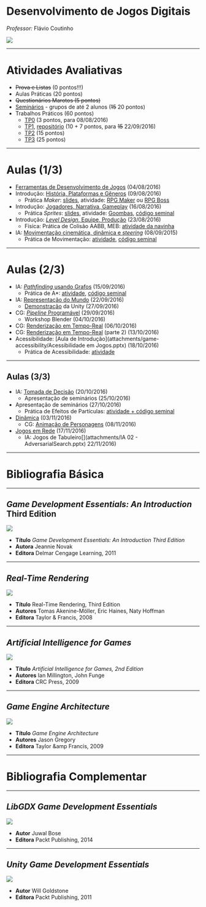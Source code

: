 <!--
bespokeEvent: bullets.disable
-->

# Desenvolvimento de Jogos Digitais

*Professor:* Flávio Coutinho

<img class="portrait" src="images/flavio-avatar.jpg">

---
# Atividades Avaliativas

- ~~Prova e Listas~~ (0 pontos!!!)
- Aulas Práticas (20 pontos)
- ~~Questionários Marotos (5 pontos)~~
- [Seminários][seminar] - grupos de até 2 alunos (~~15~~ 20 pontos)
- Trabalhos Práticos (60 pontos)
  - [TP0][tp0] (3 pontos, para 08/08/2016)
  - [TP1][tp1], [repositório][tp1-repo] (10 + 7 pontos, para ~~15~~ 22/09/2016)
  - [TP2][tp2] (15 pontos)
  - [TP3][tp3] (25 pontos)

[tp0]: http://fegemo.github.io/cefet-web/assignments/tp0/#9
[tp1]: https://github.com/fegemo/cefet-games/tree/master/assignments/tp1-brushmyteethplz
[tp1-repo]: https://github.com/fegemo/cefet-games-brushmyteethplz
[tp2]: https://github.com/fegemo/cefet-games/tree/master/assignments/tp2-brushmyteethagain
[tp3]: https://github.com/fegemo/cefet-games/blob/master/assignments/tp3-1gam/README.md#trabalho-prático-3---1gam
[seminar]: https://github.com/fegemo/cefet-games/tree/master/assignments/seminar

---
# Aulas (1/3)

- [Ferramentas de Desenvolvimento de Jogos](classes/tools/) (04/08/2016)
- Introdução: [História, Plataformas e Gêneros](classes/intro/) (09/08/2016)
  - Prática _Maker_: [slides](classes/rpgmaker),
    atividade: [RPG Maker][activity-rpgmaker] ou [RPG Boss][activity-rpgboss]
- Introdução: [Jogadores, Narrativa, Gameplay](classes/intro2/) (16/08/2016)
  - Prática _Sprites_: [slides](classes/2d-graphics),
    atividade: [Goombas][activity-sprites], [código seminal][activity-sprites-starter]
- Introdução: [_Level Design_, Equipe, Produção](classes/intro3/) (23/08/2016)
  - Física: Prática de Colisão AABB, MEB: [atividade da navinha][activity-navinha]
- IA: [Movimentação cinemática, dinâmica e _steering_][chaimo-movement] (08/09/2015)
  - Prática de Movimentação: [atividade][activity-kinematics], [código seminal][activity-kinematics-starter]

[activity-rpgmaker]: https://github.com/fegemo/cefet-games/tree/master/assignments/rpgmaker
[activity-rpgboss]: https://github.com/fegemo/cefet-games/tree/master/assignments/rpgboss
[activity-sprites]: https://github.com/fegemo/cefet-games/tree/master/assignments/sprites
[activity-sprites-starter]: https://github.com/fegemo/cefet-games-goomba
[activity-navinha]: https://github.com/fegemo/cefet-games-navinha
[chaimo-movement]: https://github.com/fegemo/cefet-games/blob/master/attachments/IA%2003%20-%20Movimenta%C3%A7%C3%A3o%20Simples.pptx?raw=true
[activity-kinematics]: https://github.com/fegemo/cefet-games/tree/master/assignments/kinematics
[activity-kinematics-starter]:https://github.com/fegemo/cefet-games-cinematica/

---
# Aulas (2/3)

- IA: [_Pathfinding_ usando Grafos](classes/pathfinding) (15/09/2016)
  - Prática de A*: [atividade][activity-pathfinding], [código seminal][activity-pathfinding-starter]
- IA: [Representação do Mundo](classes/world-representation) (22/09/2016)
  - [Demonstração](classes/unity) da Unity (27/09/2016)
- CG: [_Pipeline_ Programável](http://fegemo.github.io/cefet-cg/classes/programmable-pipeline/) (29/09/2016)
  - Workshop Blender (04/10/2016)
- CG: [Renderização em Tempo-Real](classes/realtime-rendering-pt1) (06/10/2016)
- CG: [Renderização em Tempo-Real](classes/realtime-rendering-pt2) (parte 2) (13/10/2016)
- Acessibilidade: [Aula de Introdução](attachments/game-accessibility/Acessibilidade em Jogos.pptx) (18/10/2016)
  - Prática de Acessibilidade: [atividade][activity-access]


[activity-pathfinding]: https://github.com/fegemo/cefet-games/tree/master/assignments/pathfinding
[activity-pathfinding-starter]: https://github.com/fegemo/cefet-games-pathfinding/
[activity-access]: https://github.com/fegemo/cefet-games/blob/master/assignments/gameover/README.md#prática-diretrizes-de-acessibilidade

---
## Aulas (3/3)


- IA: [Tomada de Decisão](classes/decision-making/) (20/10/2016)
  - Apresentação de seminários (25/10/2016)
- Apresentação de seminários (27/10/2016)
  - Prática de Efeitos de Partículas: [atividade + código seminal][activity-particle-effects]
- [Dinâmica](classes/dynamics) (03/11/2016)
  - CG: [Animação de Personagens](classes/animation) (08/11/2016)
- [Jogos em Rede](classes/networking) (17/11/2016)
  - IA: Jogos de Tabuleiro[](attachments/IA 02 - AdversarialSearch.pptx) 22/11/2016)

[activity-particle-effects]: https://github.com/fegemo/cefet-games-cauldron

<!--

- Prática Game Maker: [atividade][activity-gamemaker]
- IA: [Agentes Inteligentes](attachments/IA 01 - Agentes.pptx) (15/09/2015)
- Prática Robocode: [atividade][activity-robocode]
--->

---
# Bibliografia Básica

---
## _Game Development Essentials: An Introduction_ Third Edition

<div class="book-cover-container">
  <img class="book-cover" src="images/book-game-development-essentials-intro.jpg">
  <div class="book-left"></div>
</div>

- **Título**	_Game Development Essentials: An Introduction Third Edition_
- **Autora**	Jeannie Novak
- **Editora**	Delmar Cengage Learning, 2011

---
## _Real-Time Rendering_

<div class="book-cover-container">
  <img class="book-cover" src="images/book-rtr3.jpg">
  <div class="book-left"></div>
</div>

- **Título**	Real-Time Rendering, Third Edition
- **Autores**	Tomas Akenine-Möller, Eric Haines, Naty Hoffman
- **Editora**	Taylor &amp; Francis, 2008

---
## _Artificial Intelligence for Games_

<div class="book-cover-container">
  <img class="book-cover" src="images/book-ai-for-games.jpg">
  <div class="book-left book-light"></div>
</div>

- **Título**	_Artificial Intelligence for Games, 2nd Edition_
- **Autores**	Ian Millington, John Funge
- **Editora**	CRC Press, 2009

---
## _Game Engine Architecture_

<div class="book-cover-container">
  <img class="book-cover" src="images/book-game-engine-architecture.jpg">
  <div class="book-left book-light"></div>
</div>

- **Título**	_Game Engine Architecture_
- **Autores**	Jason Gregory
- **Editora**	Taylor &amp Francis, 2009

---
# Bibliografia Complementar

---
## _LibGDX Game Development Essentials_

<div class="book-cover-container">
  <img class="book-cover" src="images/book-libgdx.jpg">
  <div class="book-left"></div>
</div>

- **Autor** Juwal Bose
- **Editora** Packt Publishing, 2014

---
## _Unity Game Development Essentials_

<div class="book-cover-container">
  <img class="book-cover" src="images/book-unity.jpg">
  <div class="book-left"></div>
</div>

- **Autor** Will Goldstone
- **Editora** Packt Publishing, 2011
